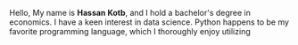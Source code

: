 Hello, 
My name is **Hassan Kotb**, 
and I hold a bachelor's degree in economics.
I have a keen interest in data science. 
Python happens to be my favorite programming language, which I thoroughly enjoy utilizing
